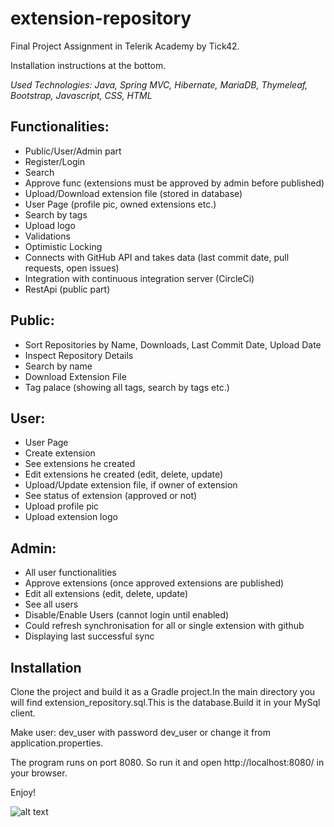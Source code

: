 # extension-repository

Final Project Assignment in Telerik Academy by Tick42.

Installation instructions at the bottom.

*Used Technologies: Java, Spring MVC, Hibernate, MariaDB, Thymeleaf, Bootstrap, Javascript, CSS, HTML*

## Functionalities:

- Public/User/Admin part
- Register/Login 
- Search
- Approve func (extensions must be approved by admin before published)
- Upload/Download extension file (stored in database)
- User Page (profile pic, owned extensions etc.)
- Search by tags
- Upload logo
- Validations
- Optimistic Locking
- Connects with GitHub API and takes data (last commit date, pull requests, open issues)
- Integration with continuous integration server (CircleCi)
- RestApi (public part)

## Public:

- Sort Repositories by Name, Downloads, Last Commit Date, Upload Date
- Inspect Repository Details
- Search by name
- Download Extension File
- Tag palace (showing all tags, search by tags etc.)

## User:

- User Page
- Create extension
- See extensions he created
- Edit extensions he created (edit, delete, update)
- Upload/Update extension file, if owner of extension
- See status of extension (approved or not)
- Upload profile pic
- Upload extension logo

## Admin:

- All user functionalities
- Approve extensions (once approved extensions are published)
- Edit all extensions (edit, delete, update)
- See all users
- Disable/Enable Users (cannot login until enabled)
- Could refresh synchronisation for all or single extension with github
- Displaying last successful sync


## Installation

Clone the project and build it as a Gradle project.In the main directory you will find extension_repository.sql.This is the database.Build it in your MySql client.

Make user: dev_user with password dev_user  or change it from application.properties.

The program runs on port 8080.  So run it and open http://localhost:8080/ in your browser. 

Enjoy!


![alt text](https://github.com/busarova/extension-repository/src/main/resources/static/pics/presentation_pic1.png)